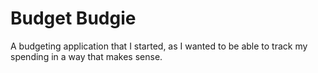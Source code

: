 # Budget Budgie
A budgeting application that I started, as I wanted to be able to track my spending in a way that makes sense.